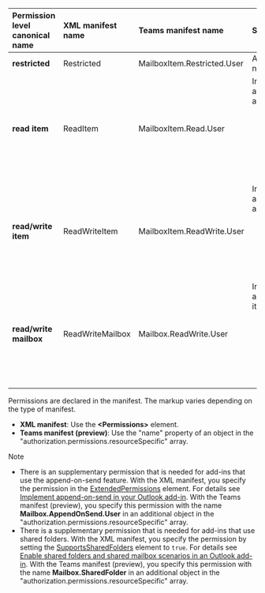 |**Permission level</br>canonical name**|**XML manifest name**|**Teams manifest name**|**Summary Description**|
|:-----|:-----|:-----|:-----|
|**restricted**|Restricted|MailboxItem.Restricted.User|Allows use of entities but not regular expressions. |
|**read item**|ReadItem|MailboxItem.Read.User|In addition to what is allowed in **restricted**, it allows:<ul><li>regular expressions</li><li>Outlook add-in API read access</li><li>getting the item properties and the callback token</li></ul> |
|**read/write item**|ReadWriteItem|MailboxItem.ReadWrite.User|In addition to what is allowed in **read item**, it allows:<ul><li>full Outlook add-in API access except `makeEwsRequestAsync`</li><li>setting the item properties</li></ul> |
|**read/write mailbox**|ReadWriteMailbox|Mailbox.ReadWrite.User|In addition to what is allowed in **read/write item**, it allows:<ul><li>creating, reading, writing items and folders</li><li>sending items</li><li>calling [makeEwsRequestAsync](/javascript/api/requirement-sets/outlook/preview-requirement-set/office.context.mailbox#methods)</li></ul> |

Permissions are declared in the manifest. The markup varies depending on the type of manifest.

- **XML manifest**:  Use the **\<Permissions\>** element.
- **Teams manifest (preview)**: Use the "name" property of an object in the "authorization.permissions.resourceSpecific" array.

> [!NOTE]
>
> - There is an supplementary permission that is needed for add-ins that use the append-on-send feature. With the XML manifest, you specify the permission in the [ExtendedPermissions](/javascript/api/manifest/extendedpermissions) element. For details see [Implement append-on-send in your Outlook add-in](../outlook/append-on-send.md). With the Teams manifest (preview), you specify this permission with the name **Mailbox.AppendOnSend.User** in an additional object in the "authorization.permissions.resourceSpecific" array.
> - There is a supplementary permission that is needed for add-ins that use shared folders. With the XML manifest, you specify the permission by setting the [SupportsSharedFolders](/javascript/api/manifest/supportssharedfolders) element to `true`. For details see [Enable shared folders and shared mailbox scenarios in an Outlook add-in](../outlook/delegate-access.md). With the Teams manifest (preview), you specify this permission with the name **Mailbox.SharedFolder** in an additional object in the "authorization.permissions.resourceSpecific" array.
